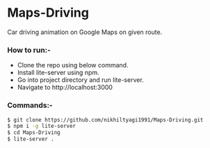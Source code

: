 # Maps-Driving
Car driving animation on Google Maps on given route.

### How to run:-
- Clone the repo using below command.
- Install lite-server using npm.
- Go into project directory and run lite-server.
- Navigate to http://localhost:3000

### Commands:-
```sh
$ git clone https://github.com/nikhiltyagi1991/Maps-Driving.git
$ npm i -g lite-server
$ cd Maps-Driving
$ lite-server .
```
